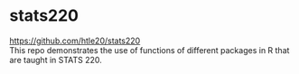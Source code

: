 # stats220
https://github.com/htle20/stats220 \
This repo demonstrates the use of functions of different packages in R that are taught in STATS 220.
